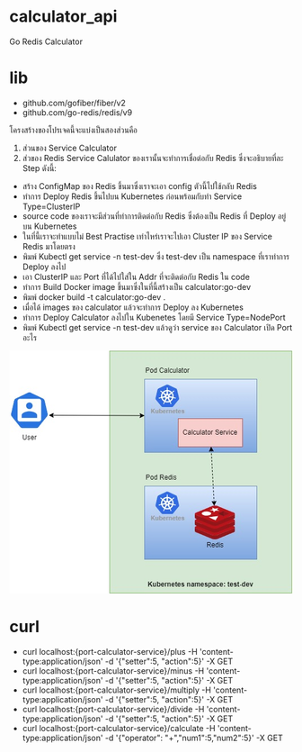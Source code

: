 # calculator_api
Go Redis Calculator

# lib
- github.com/gofiber/fiber/v2
- github.com/go-redis/redis/v9

โครงสร้างของโปรเจคนี้จะแบ่งเป็นสองส่วนคือ 
1. ส่วนของ Service Calculator
2. ส่วของ Redis
Service Calulator ของเรานั้นจะทำการเชื่อต่อกับ Redis ซึ่งจะอธิบายที่ละ Step ดังนี้:
- สร้าง ConfigMap ของ Redis ขึ้นมาซึ่งเราจะเอา config ตัวนี้ไปใช้กลับ Redis
- ทำการ Deploy Redis ขึ้นไปบน Kubernetes ก่อนพร้อมกับทำ Service Type=ClusterIP
- source code ของเราจะมีส่วนที่ทำการติดต่อกับ Redis ซึ่งต้องเป็น Redis ที่ Deploy อยู่บน Kubernetes
- ในที่นี้เราจะทำแบบไม่ Best Practise เท่าไหร่เราจะไปเอา Cluster IP ของ Service Redis มาโดยตรง
- พิมพ์ Kubectl get service -n test-dev ซึ่ง test-dev เป็น namespace ที่เราทำการ Deploy ลงไป
- เอา ClusterIP และ Port ที่ได้ไปใส่ใน Addr ที่จะติดต่อกับ Redis ใน code
- ทำการ Build Docker image ขึ้นมาซึ่งในที่นี้สร้างเป็น calculator:go-dev
- พิมพ์ docker build -t calculator:go-dev .
- เมื่อได้ images ของ calculator แล้วจะทำการ Deploy ลง Kubernetes
- ทำการ Deploy Calculator ลงไปใน Kubenetes โดยมี Service Type=NodePort
- พิมพ์ Kubectl get service -n test-dev แล้วดูว่า service ของ Calculator เปิด Port อะไร

![](./images/kubernetes-calculator_API.jpg)

# curl
- curl localhost:{port-calculator-service}/plus -H 'content-type:application/json' -d '{"setter":5, "action":5}' -X GET
- curl localhost:{port-calculator-service}/minus -H 'content-type:application/json' -d '{"setter":5, "action":5}' -X GET
- curl localhost:{port-calculator-service}/multiply -H 'content-type:application/json' -d '{"setter":5, "action":5}' -X GET
- curl localhost:{port-calculator-service}/divide -H 'content-type:application/json' -d '{"setter":5, "action":5}' -X GET
- curl localhost:{port-calculator-service}/calculate -H 'content-type:application/json' -d '{"operator": "+","num1":5,"num2":5}' -X GET